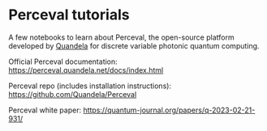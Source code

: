 # Perceval tutorials

A few notebooks to learn about Perceval, the open-source platform developed by [Quandela](https://www.quandela.com/) for discrete variable photonic quantum computing.

Official Perceval documentation: https://perceval.quandela.net/docs/index.html

Perceval repo (includes installation instructions): https://github.com/Quandela/Perceval

Perceval white paper: https://quantum-journal.org/papers/q-2023-02-21-931/
